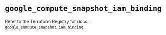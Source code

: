 # `google_compute_snapshot_iam_binding`

Refer to the Terraform Registry for docs: [`google_compute_snapshot_iam_binding`](https://registry.terraform.io/providers/hashicorp/google/6.22.0/docs/resources/compute_snapshot_iam_binding).
